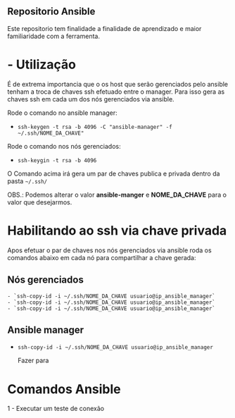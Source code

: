 ## Repositorio Ansible

Este repositorio tem finalidade a finalidade de aprendizado e maior familiaridade com a ferramenta.

# - Utilização 

É de extrema importancia que o os host que serão gerenciados pelo ansible tenham a troca de chaves ssh efetuado entre o manager.
Para isso gera as chaves ssh em cada um dos nós gerenciados via ansible.

Rode o comando no ansible manager:
-  `ssh-keygen -t rsa -b 4096 -C "ansible-manager" -f ~/.ssh/NOME_DA_CHAVE" `

Rode o comando nos nós gerenciados:
- `ssh-keygin -t rsa -b 4096`

O Comando acima irá gera um par de chaves publica e privada dentro da pasta `~/.ssh/`

OBS.: Podemos alterar o valor <strong>ansible-manger</strong> e <strong>NOME_DA_CHAVE</strong> para o valor que desejarmos.

# Habilitando ao ssh via chave privada

Apos efetuar o par de chaves nos nós gerenciados via ansible roda os comandos abaixo em cada nó para compartilhar a chave gerada:

## Nós gerenciados
 
    - `ssh-copy-id -i ~/.ssh/NOME_DA_CHAVE usuario@ip_ansible_manager`
    - `ssh-copy-id -i ~/.ssh/NOME_DA_CHAVE usuario@ip_ansible_manager`
    - `ssh-copy-id -i ~/.ssh/NOME_DA_CHAVE usuario@ip_ansible_manager`

## Ansible manager

- `ssh-copy-id -i ~/.ssh/NOME_DA_CHAVE usuario@ip_ansible_manager`

    Fazer para 

# Comandos Ansible



1 - Executar um teste de conexão

